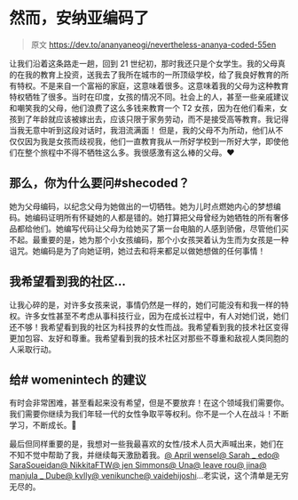 # 然而，安纳亚编码了

> 原文 https://dev.to/ananyaneogi/nevertheless-ananya-coded-55en

让我们沿着这条路走一趟，回到 21 世纪初，那时我还只是个女学生。我的父母真的在我的教育上投资，送我去了我所在城市的一所顶级学校，给了我良好教育的所有特权。不是来自一个富裕的家庭，这意味着很多。这意味着我的父母为这种教育特权牺牲了很多。当时在印度，女孩的情况不同。社会上的人，甚至一些亲戚建议和嘲笑我的父母，他们浪费了这么多钱来教育一个 T2 女孩，因为在他们看来，女孩到了年龄就应该被嫁出去，应该只限于家务劳动，而不是接受高等教育。我记得当我无意中听到这段对话时，我泪流满面！
但是，我的父母不为所动，他们从不仅仅因为我是女孩而歧视我，他们一直教育我从一所好学校到一所好大学，即使他们在整个旅程中不得不牺牲这么多。我很感激有这么棒的父母。❤️

## [](#so-why-shecoded-you-ask)那么，你为什么要问#shecoded？

她为父母编码，以纪念父母为她做出的一切牺牲。她为儿时点燃她内心的梦想编码。她编码证明所有怀疑她的人都是错的。她打算把父母曾经为她牺牲的所有奢侈品都给他们。她编写代码让父母为给她买了第一台电脑的人感到骄傲，尽管他们买不起。最重要的是，她为那个小女孩编码，那个小女孩哭着认为生而为女孩是一种诅咒。她编码是为了向她证明，她过去和将来都足以做她想做的任何事情！

## [](#i-hope-to-see-my-community)我希望看到我的社区...

让我心碎的是，对许多女孩来说，事情仍然是一样的，她们可能没有和我一样的特权。许多女性甚至不考虑从事科技行业，因为在成长过程中，有人对她们说，她们还不够！我希望看到我的社区为科技界的女性而战。我希望看到我的技术社区变得更加包容、友好和尊重。我希望看到我的技术社区对那些不尊重和敌视人类同胞的人采取行动。

## [](#advice-for-womenintech)给# womenintech 的建议

有时会非常困难，甚至看起来没有希望，但是不要放弃！在这个领域我们需要你。我们需要你继续为我们年轻一代的女性争取平等权利。你不是一个人在战斗！不断学习，不断成长。🤗

最后但同样重要的是，我想对一些我最喜欢的女性/技术人员大声喊出来，她们在不知不觉中帮助了我，并继续每天激励着我。[@ April wensel](https://twitter.com/aprilwensel)[@ Sarah _ edo](https://twitter.com/sarah_edo)[@ SaraSoueidan](https://twitter.com/SaraSoueidan)[@ NikkitaFTW](https://twitter.com/NikkitaFTW)[@ jen Simmons](https://twitter.com/jensimmons)[@ Una](https://twitter.com/Una)[@ leave rou](https://twitter.com/LeaVerou)[@ jina](https://twitter.com/jina)[@ manjula _ Dube](https://twitter.com/manjula_dube)[@ kvlly](https://twitter.com/kvlly)[@ venikunche](https://twitter.com/venikunche)[@ vaidehijoshi](https://twitter.com/vaidehijoshi)...老实说，这个清单是无穷无尽的。
